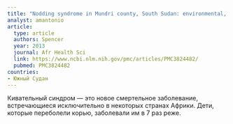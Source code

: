 ```yaml
---
title: "Nodding syndrome in Mundri county, South Sudan: environmental, nutritional and infectious factors"
analyst: amantonio
article:
  type: article
  authors: Spencer
  year: 2013
  journal: Afr Health Sci
  link: https://www.ncbi.nlm.nih.gov/pmc/articles/PMC3824482/
  pubmed: PMC3824482
countries:
- Южный Судан
---
```


Кивательный синдром — это новое смертельное заболевание, встречающиеся исключительно в некоторых странах Африки. Дети, которые переболели корью, заболевали им в 7 раз реже.
